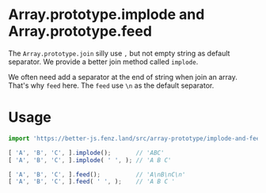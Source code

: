 # Array.prototype.implode and Array.prototype.feed 

The `Array.prototype.join` silly use `,` but not empty string as default separator. 
We provide a better join method called `implode`. 

We often need add a separator at the end of string when join an array. 
That's why `feed` here. The `feed` use `\n` as the default separator.

# Usage

```javascript
import 'https://better-js.fenz.land/src/array-prototype/implode-and-feed.js';

[ 'A', 'B', 'C', ].implode();       // 'ABC'
[ 'A', 'B', 'C', ].implode( ' ', ); // 'A B C'

[ 'A', 'B', 'C', ].feed();          // 'A\nB\nC\n'
[ 'A', 'B', 'C', ].feed( ' ', );    // 'A B C '
```
